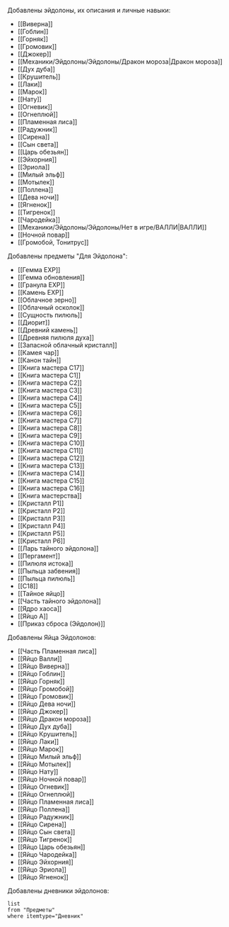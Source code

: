 Добавлены эйдолоны, их описания и личные навыки:
- [[Виверна]]
- [[Гоблин]]
- [[Горняк]]
- [[Громовик]]
- [[Джокер]]
- [[Механики/Эйдолоны/Эйдолоны/Дракон мороза|Дракон мороза]]
- [[Дух дуба]]
- [[Крушитель]]
- [[Лаки]]
- [[Марок]]
- [[Нату]]
- [[Огневик]]
- [[Огнеплюй]]
- [[Пламенная лиса]]
- [[Радужник]]
- [[Сирена]]
- [[Сын света]]
- [[Царь обезьян]]
- [[Эйхорния]]
- [[Эриола]]
- [[Милый эльф]]
- [[Мотылек]]
- [[Поллена]]
- [[Дева ночи]]
- [[Ягненок]]
- [[Тигренок]]
- [[Чародейка]]
- [[Механики/Эйдолоны/Эйдолоны/Нет в игре/ВАЛЛИ|ВАЛЛИ]]
- [[Ночной повар]]
- [[Громобой, Тонитрус]]

Добавлены предметы "Для Эйдолона":
- [[Гемма EXP]]
- [[Гемма обновления]]
- [[Гранула EXP]]
- [[Камень EXP]]
- [[Облачное зерно]]
- [[Облачный осколок]]
- [[Сущность пилюль]]
- [[Диорит]]
- [[Древний камень]]
- [[Древняя пилюля духа]]
- [[Запасной облачный кристалл]]
- [[Камея чар]]
- [[Канон тайн]]
- [[Книга мастера C17]]
- [[Книга мастера C1]]
- [[Книга мастера C2]]
- [[Книга мастера C3]]
- [[Книга мастера C4]]
- [[Книга мастера C5]]
- [[Книга мастера C6]]
- [[Книга мастера C7]]
- [[Книга мастера C8]]
- [[Книга мастера C9]]
- [[Книга мастера C10]]
- [[Книга мастера C11]]
- [[Книга мастера C12]]
- [[Книга мастера C13]]
- [[Книга мастера C14]]
- [[Книга мастера C15]]
- [[Книга мастера C16]]
- [[Книга мастерства]]
- [[Кристалл Р1]]
- [[Кристалл Р2]]
- [[Кристалл Р3]]
- [[Кристалл Р4]]
- [[Кристалл Р5]]
- [[Кристалл Р6]]
- [[Ларь тайного эйдолона]]
- [[Пергамент]]
- [[Пилюля истока]]
- [[Пыльца забвения]]
- [[Пыльца пилюль]]
- [[С18]]
- [[Тайное яйцо]]
- [[Часть тайного эйдолона]]
- [[Ядро хаоса]]
- [[Яйцо A]]
- [[Приказ сброса (Эйдолон)]]

Добавлены Яйца Эйдолонов:
- [[Часть Пламенная лиса]]
- [[Яйцо Валли]]
- [[Яйцо Виверна]]
- [[Яйцо Гоблин]]
- [[Яйцо Горняк]]
- [[Яйцо Громобой]]
- [[Яйцо Громовик]]
- [[Яйцо Дева ночи]]
- [[Яйцо Джокер]]
- [[Яйцо Дракон мороза]]
- [[Яйцо Дух дуба]]
- [[Яйцо Крушитель]]
- [[Яйцо Лаки]]
- [[Яйцо Марок]]
- [[Яйцо Милый эльф]]
- [[Яйцо Мотылек]]
- [[Яйцо Нату]]
- [[Яйцо Ночной повар]]
- [[Яйцо Огневик]]
- [[Яйцо Огнеплюй]]
- [[Яйцо Пламенная лиса]]
- [[Яйцо Поллена]]
- [[Яйцо Радужник]]
- [[Яйцо Сирена]]
- [[Яйцо Сын света]]
- [[Яйцо Тигренок]]
- [[Яйцо Царь обезьян]]
- [[Яйцо Чародейка]]
- [[Яйцо Эйхорния]]
- [[Яйцо Эриола]]
- [[Яйцо Ягненок]]

Добавлены дневники эйдолонов:
```dataview
list
from "Предметы"
where itemtype="Дневник"
```
